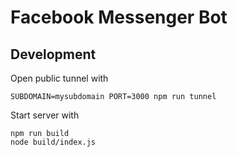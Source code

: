 # Facebook Messenger Bot

## Development

Open public tunnel with

    SUBDOMAIN=mysubdomain PORT=3000 npm run tunnel

Start server with

    npm run build
    node build/index.js
